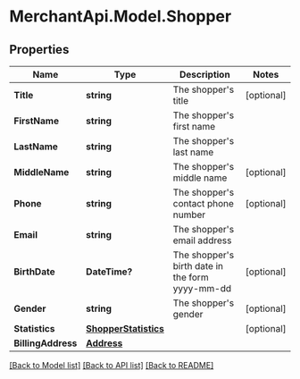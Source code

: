 # MerchantApi.Model.Shopper
## Properties

Name | Type | Description | Notes
------------ | ------------- | ------------- | -------------
**Title** | **string** | The shopper&#39;s title | [optional] 
**FirstName** | **string** | The shopper&#39;s first name | 
**LastName** | **string** | The shopper&#39;s last name | 
**MiddleName** | **string** | The shopper&#39;s middle name | [optional] 
**Phone** | **string** | The shopper&#39;s contact phone number | [optional] 
**Email** | **string** | The shopper&#39;s email address | 
**BirthDate** | **DateTime?** | The shopper&#39;s birth date in the form yyyy-mm-dd | [optional] 
**Gender** | **string** | The shopper&#39;s gender | [optional] 
**Statistics** | [**ShopperStatistics**](ShopperStatistics.md) |  | [optional] 
**BillingAddress** | [**Address**](Address.md) |  | 

[[Back to Model list]](../README.md#documentation-for-models) [[Back to API list]](../README.md#documentation-for-api-endpoints) [[Back to README]](../README.md)

